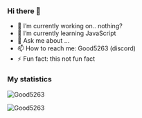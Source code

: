 ### Hi there 👋</h2>  

- :telescope: I’m currently working on.. nothing?
- :seedling: I’m currently learning JavaScript
- :speech_balloon: Ask me about ...
- :mailbox: How to reach me: Good5263 (discord)
- :zap: Fun fact: this not fun fact
  
<h3>My statistics</h3>
<!--<p align="left"> <img src="https://komarev.com/ghpvc/?username=Good5263" alt="Good5263"/> </p>-->
<p align="left"><img src="https://github-readme-stats.vercel.app/api?username=Good5263&show_icons=true&theme=tokyonight" alt="Good5263"/></p>
<p align="left"><img src="https://github-readme-stats.vercel.app/api/top-langs/?username=Good5263&layout=compact&theme=tokyonight" alt="Good5263"/></p> 
<!--radical, merko, tokyonight-->
